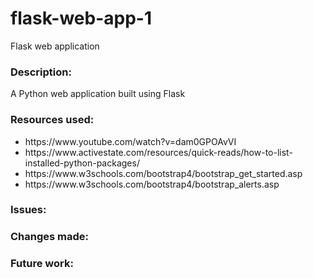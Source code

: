 # flask-web-app-1
Flask web application
<h3>Description: </h3>
 A Python web application built using Flask

<h3>Resources used: </h3>
<ul>
  <li>https://www.youtube.com/watch?v=dam0GPOAvVI</li>
 <li>https://www.activestate.com/resources/quick-reads/how-to-list-installed-python-packages/</li>
 <li>https://www.w3schools.com/bootstrap4/bootstrap_get_started.asp</li>
 <li>https://www.w3schools.com/bootstrap4/bootstrap_alerts.asp</li>
</ul>

<h3>Issues: </h3> 

<h3>Changes made: </h3>

<h3>Future work: </h3>
  
  

